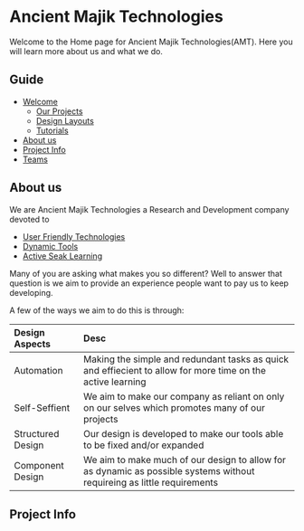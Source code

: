 [Page Current]:https://github.com/Ancient-Majik-Tech/AMT-Info-Center/blob/main/Company/AMT%20Home.md

[Sec Welcome]:https://github.com/Ancient-Majik-Tech/AMT-Info-Center/blob/main/Company/AMT%20Home.md#welcome
[Sec About]:https://github.com/Ancient-Majik-Tech/AMT-Info-Center/blob/main/Company/AMT%20Home.md#about-us
[Sec ProjInfo]:https://github.com/Ancient-Majik-Tech/AMT-Info-Center/blob/main/Company/AMT%20Home.md#project-info

[Page ProjectsHome]:https://github.com/Ancient-Majik-Tech/AMT-Info-Center/blob/main/Projects/Projects%20Home.md
[Page DesignHome]:https://github.com/Ancient-Majik-Tech/AMT-Info-Center/blob/main/Design/Design%20Layouts%20Home.md
[Page Tutorials]:https://github.com/Ancient-Majik-Tech/AMT-Info-Center/blob/main/Tutorials/Tutorials%20Home.md
[Page TeamsHome]:link

[Tut Company_Tech]:link
[Tut Company_DynamicTools]:link
[Tut Company_ActiveLearn]:link

# Ancient Majik Technologies

Welcome to the Home page for Ancient Majik Technologies(AMT). Here you will learn more about us and what we do.

## Guide

- [Welcome][Sec Welcome]
	- [Our Projects][Page ProjectsHome]
	- [Design Layouts][Page DesignHome]
	- [Tutorials][Page Tutorials]
- [About us][Sec About]
- [Project Info][Sec ProjInfo]
- [Teams][Page TeamsHome]

## **About us**

We are Ancient Majik Technologies a Research and Development company devoted to

- [User Friendly Technologies][Tut Company_Tech]
- [Dynamic Tools][Tut Company_DynamicTools]
- [Active Seak Learning][Tut Company_ActiveLearn]

Many of you are asking what makes you so different? Well to answer that question is we aim to provide an experience people want to pay us to keep developing. 

A few of the ways we aim to do this is through:

|Design Aspects|Desc|
|:---|:---|
|Automation|Making the simple and redundant tasks as quick and effiecient to allow for more time on the active learning|
|Self-Seffient|We aim to make our company as reliant on only on our selves which promotes many of our projects|
|Structured Design|Our design is developed to make our tools able to be fixed and/or expanded|
|Component Design|We aim to make much of our design to allow for as dynamic as possible systems without requireing as little requirements|

## **Project Info**
